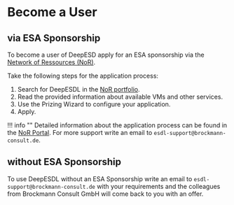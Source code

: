 # Become a User

## via ESA Sponsorship

To become a user of DeepESD apply for an ESA sponsorship via the [Network of Ressources (NoR)](https://nor-discover.org/).

Take the following steps for the application process:

1. Search for DeepESDL in the [NoR portfolio](https://portfolio.nor-discover.org/).
2. Read the provided information about available VMs and other services.
3. Use the Prizing Wizard to configure your application.
4. Apply.

!!! info ""
    Detailed information about the application process can be found in the [NoR Portal](https://nor-discover.org/en/sponsorship/).
    For more support write an email to `esdl-support@brockmann-consult.de`.

## without ESA Sponsorship
To use DeepESDL without an ESA Sponsorship write an email to `esdl-support@brockmann-consult.de` with your requirements
and the colleagues from Brockmann Consult GmbH will come back to you with an offer.

